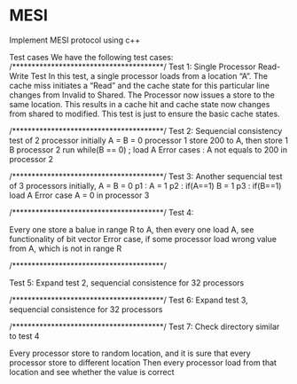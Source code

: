 # MESI
Implement MESI protocol using c++


Test cases
We have the following test cases: 
/***************************************/
Test 1: Single Processor Read-Write Test
In this test, a single processor loads from a location “A”.
The cache miss initiates a “Read” and the cache state for this particular line changes
from Invalid to Shared. The Processor now issues a store to the same location. 
This results in a cache hit and cache state now changes from shared to modified. 
This test is just to ensure the basic cache states. 

/***************************************/
Test 2: Sequencial consistency test of 2 processor
initially A = B = 0
processor 1 store 200 to A, then store 1 B
processor 2  run 
    while(B == 0) ; load A
Error cases : A not equals to 200 in processor 2


/***************************************/
Test 3: Another sequencial test of  3 processors
 initially, A = B = 0
p1 : A = 1      p2 : if(A==1) B = 1    p3 : if(B==1) load A
Error case A = 0 in processor 3


/***************************************/
Test 4:

Every  one store a balue in range R to A, then every one load A, see functionality of bit vector
Error case, if some processor load wrong value from A, which is not in range R



/***************************************/

Test 5:  Expand test 2, sequencial consistence for 32 processors

/***************************************/
Test 6:  Expand test 3, sequencial consistence for 32 processors


/***************************************/
Test 7: Check directory similar to test 4 

Every processor store to random location, and it is sure that every processor store to different location
Then every processor load from that location and see whether the value is correct







